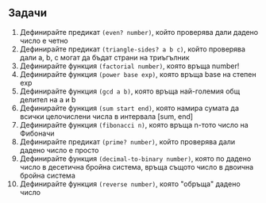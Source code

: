 ## Задачи

1. Дефинирайте предикат `(even? number)`, който проверява дали дадено число е четно
2. Дефинирайте предикат `(triangle-sides? a b c)`, който проверява дали а, b, c могат да бъдат страни на триъгълник
3. Дефинирайте функция `(factorial number)`, която връща number!
4. Дефинирайте функция `(power base exp)`, която връща base на степен exp
5. Дефинирайте функция `(gcd a b)`, която връща най-големия общ делител на a и b
6. Дефинирайте функция `(sum start end)`, която намира сумата да всички целочислени числа в интервала [sum, end]
7. Дефинирайте функция `(fibonacci n)`, която връща n-тото число на Фибоначи
8. Дефинирайте предикат `(prime? number)`, който проверява дали дадено число е просто
9. Дефинирайте функция `(decimal-to-binary number)`, която по дадено число в десетична бройна система, връща същото число в двоична бройна система
10. Дефинирайте функция `(reverse number)`, която "обръща" дадено число
